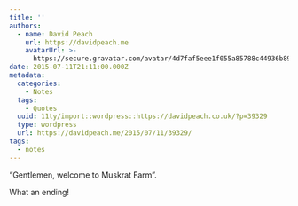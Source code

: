 ```yaml
---
title: ''
authors:
  - name: David Peach
    url: https://davidpeach.me
    avatarUrl: >-
      https://secure.gravatar.com/avatar/4d7faf5eee1f055a85788c44936b8995eaab6dfb004e7854ec747ccb272e91ee?s=96&d=mm&r=g
date: 2015-07-11T21:11:00.000Z
metadata:
  categories:
    - Notes
  tags:
    - Quotes
  uuid: 11ty/import::wordpress::https://davidpeach.co.uk/?p=39329
  type: wordpress
  url: https://davidpeach.me/2015/07/11/39329/
tags:
  - notes
---
```

“Gentlemen, welcome to Muskrat Farm”.

What an ending!